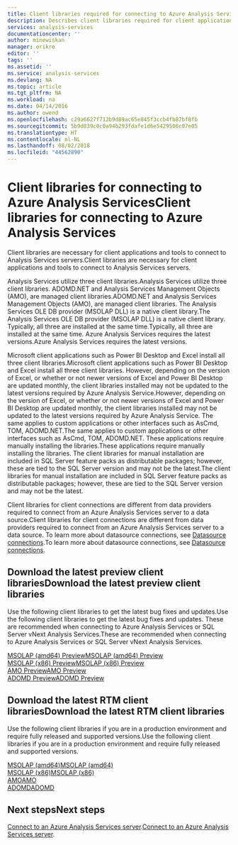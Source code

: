 ```yaml
---
title: Client libraries required for connecting to Azure Analysis Services | Microsoft Docs
description: Describes client libraries required for client applications and tools to connect Azure Analysis Services
services: analysis-services
documentationcenter: ''
author: minewiskan
manager: erikre
editor: ''
tags: ''
ms.assetid: ''
ms.service: analysis-services
ms.devlang: NA
ms.topic: article
ms.tgt_pltfrm: NA
ms.workload: na
ms.date: 04/14/2016
ms.author: owend
ms.openlocfilehash: c29a6627f712b9d89ac65e845f3ccb4fb87bf8fb
ms.sourcegitcommit: 5b9d839c0c0a94b293fdafe1d6e5429506c07e05
ms.translationtype: HT
ms.contentlocale: nl-NL
ms.lasthandoff: 08/02/2018
ms.locfileid: "44562890"
---
```

# <a name="client-libraries-for-connecting-to-azure-analysis-services"></a><span data-ttu-id="00604-103">Client libraries for connecting to Azure Analysis Services</span><span class="sxs-lookup"><span data-stu-id="00604-103">Client libraries for connecting to Azure Analysis Services</span></span>

<span data-ttu-id="00604-104">Client libraries are necessary for client applications and tools to connect to Analysis Services servers.</span><span class="sxs-lookup"><span data-stu-id="00604-104">Client libraries are necessary for client applications and tools to connect to Analysis Services servers.</span></span> 

<span data-ttu-id="00604-105">Analysis Services utilize three client libraries.</span><span class="sxs-lookup"><span data-stu-id="00604-105">Analysis Services utilize three client libraries.</span></span> <span data-ttu-id="00604-106">ADOMD.NET and Analysis Services Management Objects (AMO), are managed client libraries.</span><span class="sxs-lookup"><span data-stu-id="00604-106">ADOMD.NET and Analysis Services Management Objects (AMO), are managed client libraries.</span></span> <span data-ttu-id="00604-107">The Analysis Services OLE DB provider (MSOLAP DLL) is a native client library.</span><span class="sxs-lookup"><span data-stu-id="00604-107">The Analysis Services OLE DB provider (MSOLAP DLL) is a native client library.</span></span> <span data-ttu-id="00604-108">Typically, all three are installed at the same time.</span><span class="sxs-lookup"><span data-stu-id="00604-108">Typically, all three are installed at the same time.</span></span> <span data-ttu-id="00604-109">Azure Analysis Services requires the latest versions.</span><span class="sxs-lookup"><span data-stu-id="00604-109">Azure Analysis Services requires the latest versions.</span></span> 

<span data-ttu-id="00604-110">Microsoft client applications such as Power BI Desktop and Excel install all three client libraries.</span><span class="sxs-lookup"><span data-stu-id="00604-110">Microsoft client applications such as Power BI Desktop and Excel install all three client libraries.</span></span> <span data-ttu-id="00604-111">However, depending on the version of Excel, or whether or not newer versions of Excel and Power BI Desktop are updated monthly, the client libraries installed may not be updated to the latest versions required by Azure Analysis Service.</span><span class="sxs-lookup"><span data-stu-id="00604-111">However, depending on the version of Excel, or whether or not newer versions of Excel and Power BI Desktop are updated monthly, the client libraries installed may not be updated to the latest versions required by Azure Analysis Service.</span></span> <span data-ttu-id="00604-112">The same applies to custom applications or other interfaces such as AsCmd, TOM, ADOMD.NET.</span><span class="sxs-lookup"><span data-stu-id="00604-112">The same applies to custom applications or other interfaces such as AsCmd, TOM, ADOMD.NET.</span></span> <span data-ttu-id="00604-113">These applications require manually installing the libraries.</span><span class="sxs-lookup"><span data-stu-id="00604-113">These applications require manually installing the libraries.</span></span> <span data-ttu-id="00604-114">The client libraries for manual installation are included in SQL Server feature packs as distributable packages; however, these are tied to the SQL Server version and may not be the latest.</span><span class="sxs-lookup"><span data-stu-id="00604-114">The client libraries for manual installation are included in SQL Server feature packs as distributable packages; however, these are tied to the SQL Server version and may not be the latest.</span></span>  

<span data-ttu-id="00604-115">Client libraries for client connections are different from data providers required to connect from an Azure Analysis Services server to a data source.</span><span class="sxs-lookup"><span data-stu-id="00604-115">Client libraries for client connections are different from data providers required to connect from an Azure Analysis Services server to a data source.</span></span> <span data-ttu-id="00604-116">To learn more about datasource connections, see [Datasource connections](analysis-services-datasource.md).</span><span class="sxs-lookup"><span data-stu-id="00604-116">To learn more about datasource connections, see [Datasource connections](analysis-services-datasource.md).</span></span>

## <a name="download-the-latest-preview-client-libraries"></a><span data-ttu-id="00604-117">Download the latest **preview** client libraries</span><span class="sxs-lookup"><span data-stu-id="00604-117">Download the latest **preview** client libraries</span></span>  
<span data-ttu-id="00604-118">Use the following client libraries to get the latest bug fixes and updates.</span><span class="sxs-lookup"><span data-stu-id="00604-118">Use the following client libraries to get the latest bug fixes and updates.</span></span> <span data-ttu-id="00604-119">These are recommended when connecting to Azure Analysis Services or SQL Server vNext Analysis Services.</span><span class="sxs-lookup"><span data-stu-id="00604-119">These are recommended when connecting to Azure Analysis Services or SQL Server vNext Analysis Services.</span></span>

[<span data-ttu-id="00604-120">MSOLAP (amd64) Preview</span><span class="sxs-lookup"><span data-stu-id="00604-120">MSOLAP (amd64) Preview</span></span>](http://download.microsoft.com/download/4/8/2/482E5799-9B8E-4724-8A4C-F301BAE788EE/14.0.500.170/amd64/SQL_AS_OLEDB.msi)</br>
[<span data-ttu-id="00604-121">MSOLAP (x86) Preview</span><span class="sxs-lookup"><span data-stu-id="00604-121">MSOLAP (x86) Preview</span></span>](http://download.microsoft.com/download/4/8/2/482E5799-9B8E-4724-8A4C-F301BAE788EE/14.0.500.170/x86/SQL_AS_OLEDB.msi)</br>
[<span data-ttu-id="00604-122">AMO Preview</span><span class="sxs-lookup"><span data-stu-id="00604-122">AMO Preview</span></span>](http://download.microsoft.com/download/4/8/2/482E5799-9B8E-4724-8A4C-F301BAE788EE/14.0.500.170/SQL_AS_AMO.msi)</br>
[<span data-ttu-id="00604-123">ADOMD Preview</span><span class="sxs-lookup"><span data-stu-id="00604-123">ADOMD Preview</span></span>](http://download.microsoft.com/download/4/8/2/482E5799-9B8E-4724-8A4C-F301BAE788EE/14.0.500.170/SQL_AS_ADOMD.msi)</br>

## <a name="download-the-latest-rtm-client-libraries"></a><span data-ttu-id="00604-124">Download the latest **RTM** client libraries</span><span class="sxs-lookup"><span data-stu-id="00604-124">Download the latest **RTM** client libraries</span></span>  
<span data-ttu-id="00604-125">Use the following client libraries if you are in a production environment and require fully released and supported versions.</span><span class="sxs-lookup"><span data-stu-id="00604-125">Use the following client libraries if you are in a production environment and require fully released and supported versions.</span></span>

[<span data-ttu-id="00604-126">MSOLAP (amd64)</span><span class="sxs-lookup"><span data-stu-id="00604-126">MSOLAP (amd64)</span></span>](https://go.microsoft.com/fwlink/?linkid=829576)</br>
[<span data-ttu-id="00604-127">MSOLAP (x86)</span><span class="sxs-lookup"><span data-stu-id="00604-127">MSOLAP (x86)</span></span>](https://go.microsoft.com/fwlink/?linkid=829575)</br>
[<span data-ttu-id="00604-128">AMO</span><span class="sxs-lookup"><span data-stu-id="00604-128">AMO</span></span>](https://go.microsoft.com/fwlink/?linkid=829578)</br>
[<span data-ttu-id="00604-129">ADOMD</span><span class="sxs-lookup"><span data-stu-id="00604-129">ADOMD</span></span>](https://go.microsoft.com/fwlink/?linkid=829577)</br>

## <a name="next-steps"></a><span data-ttu-id="00604-130">Next steps</span><span class="sxs-lookup"><span data-stu-id="00604-130">Next steps</span></span>
<span data-ttu-id="00604-131">[Connect to an Azure Analysis Services server](analysis-services-connect.md).</span><span class="sxs-lookup"><span data-stu-id="00604-131">[Connect to an Azure Analysis Services server](analysis-services-connect.md).</span></span>
